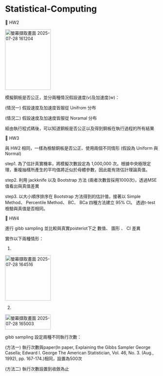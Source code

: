 # Statistical-Computing

📌 HW2

<img width="150" height="200" alt="螢幕擷取畫面 2025-07-28 161204" src="https://github.com/user-attachments/assets/882bd6e8-c948-45e8-a38e-fa46b9c78ff3" />


模擬銅板是否公正，並分兩種情況假設速度(v)及加速度(w)：

(情況一) 假設速度及加速度皆服從 Unifrom 分布

(情況二) 假設速度及加速度皆服從 Noramal 分布

經由執行程式碼後，可以知道銅板是否公正以及得到銅板在執行過程的所有結果

📌 HW3

與 HW2 相同，一樣為檢驗銅板是否公正、使用兩個不同情形 (假設為 Uniform 與 Normal)

step1. 為了估計真實機率，將模擬次數設定為 1,000,000 次。根據中央極限定理，重複抽樣所產生的平均值將近似於母體參數，因此能有效估計理論真值。

step2. 利用 jackknife 以及 Bootstrap 方法 (兩者次數皆採用1000次)，透過MSE值看出與真值差異

step3. 以大小順序排序在 Bootstrap 方法得到的估計值，接著以 Simple Method、 Percentile Method、 BC、 BCa 四種方法建立 95% CI。
       透過t-test檢驗與真值是否相同。


📌 HW4

進行 gibb sampling 並比較與真實posteriot下之 數值、 圖形 、 CI 差異

實作以下兩種情形：

1.
<img width="150" height="150" alt="螢幕擷取畫面 2025-07-28 164516" src="https://github.com/user-attachments/assets/cecdb7b6-4938-413a-bbf6-707a1a28e378" />

2.
<img width="150" height="50" alt="螢幕擷取畫面 2025-07-28 165003" src="https://github.com/user-attachments/assets/496aae87-7bbc-469e-bce2-ff827f2fb7c9" />

gibb sampling 設定兩種不同執行次數：

(方法一) 執行次數與paper(In paper, Explaining the Gibbs Sampler George Casella; Edward I. George The American Statistician, Vol. 46, No. 3. (Aug., 1992), pp. 167-174.)相同，設置為500次

(方法二) 執行次數設置到收斂為止
